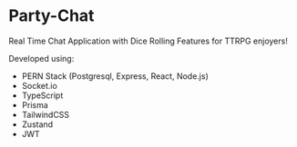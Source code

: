 # Party-Chat
Real Time Chat Application with Dice Rolling Features for TTRPG enjoyers!

Developed using:
* PERN Stack (Postgresql, Express, React, Node.js)
* Socket.io
* TypeScript
* Prisma
* TailwindCSS
* Zustand
* JWT
